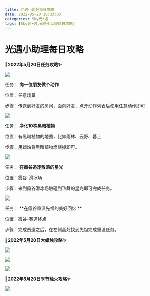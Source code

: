 ```yaml
---
title: 光遇小助理每日攻略
date: 2022-05-20 10:33:03
categories: Sky光•遇
tags: [Sky光•遇,光遇小助理每日攻略]
---
```

# 光遇小助理每日攻略
**🎉2022年5月20日任务攻略✨**

![](https://ok.166.net/reunionpub/ds/kol/20220520/000826-wijv1n85lt.png)

任务： **向一位朋友做个动作**

位置：任意场景

步骤：传送到好友的房间，面向好友，点开动作列表后使用任意动作即可

![](https://ok.166.net/reunionpub/ds/kol/20220519/000413-cq2fy4zs9u.png)

任务： **净化10株黑暗植物**

位置：有黑暗植物的地图，比如雨林、云野、暮土

步骤：用蜡烛将黑暗植物燃烧掉即可。

  

![](https://ok.166.net/reunionpub/ds/kol/20220520/001209-6jog2drk07.png)

任务： **在霞谷追逐散落的星光**

位置：霞谷-滑冰场

步骤：来到霞谷滑冰场触碰到飞舞的星光即可完成任务。

![](https://ok.166.net/reunionpub/ds/kol/20220520/002621-1jyzwen9s6.png)

任务： **在霞谷重温先祖的美好回忆  **

位置：霞谷-赛道终点

步骤：完成赛道之后，在左侧高处找到先祖完成重温任务。

 **🎉2022年5月20日大蜡烛攻略✨**

![](https://ok.166.net/reunionpub/ds/kol/20220520/000945-6lu04hrmzs.png)

![](https://ok.166.net/reunionpub/ds/kol/20220520/001039-ebgaci91pv.png)

![](https://ok.166.net/reunionpub/ds/kol/20220520/001135-ml4uk2gbdi.png)

  

 **🎉2022年5月20日季节烛火攻略✨**

![](https://ok.166.net/reunionpub/ds/kol/20220520/001149-3wq1pdgaly.png)

  

